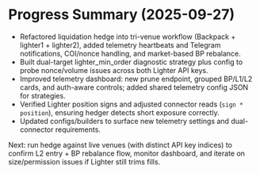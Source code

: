 # Progress Summary (2025-09-27)
- Refactored liquidation hedge into tri-venue workflow (Backpack + lighter1 + lighter2), added telemetry heartbeats and Telegram notifications, COI/nonce handling, and market-based BP rebalance.
- Built dual-target lighter_min_order diagnostic strategy plus config to probe nonce/volume issues across both Lighter API keys.
- Improved telemetry dashboard: new prune endpoint, grouped BP/L1/L2 cards, and auth-aware controls; added shared telemetry config JSON for strategies.
- Verified Lighter position signs and adjusted connector reads (`sign * position`), ensuring hedger detects short exposure correctly.
- Updated configs/builders to surface new telemetry settings and dual-connector requirements.

Next: run hedge against live venues (with distinct API key indices) to confirm L2 entry + BP rebalance flow, monitor dashboard, and iterate on size/permission issues if Lighter still trims fills.
